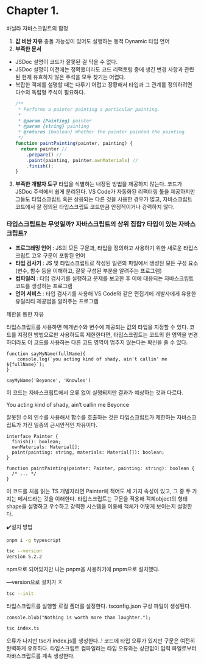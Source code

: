 # Chapter 1.

바닐라 자바스크립트의 함정

1. **값 비싼 자유**
   충돌 가능성이 있어도 실행하는 동적 Dynamic 타입 언어
2. **부족한 문서**

- JSDoc 설명이 코드가 잘못된 걸 막을 수 없다.
- JSDoc 설명이 이전에는 정확했더라도 코드 리팩토링 중에 생긴 변경 사항과 관련된 현재 유효하지 않은 주석을 모두 찾기는 어렵다.
- 복잡한 객체를 설명할 때는 다루기 어렵고 장황해서 타입과 그 관계를 정의하려면 다수의 독립형 주석이 필요하다.
  ```jsx
  /**
   * Performs a painter painting a particular painting.
   *
   * @param {Painting} painter
   * @param {string} painting
   * @returns {boolean} Whether the painter painted the painting
   */
  function paintPainting(painter, painting) {
    return painter //
      .prepare() //
      .paint(painting, painter.ownMaterials) //
      .finish();
  }
  ```

3. **부족한 개발자 도구**
   타입을 식별하는 내장된 방법을 제공하지 않는다.
   코드가 JSDoc 주석에서 쉽게 분리된다.
   VS Code가 자동화된 리팩터링 툴을 제공하지만 그들도 타입스크립트 혹은 상응되는 다른 것을 사용한 경우가 많고, 자바스크립트 코드에서 잘 정의된 타입스크립트 코드만큼 안정적이거나 강력하지 않다.

### **타입스크립트는 무엇일까?** 자바스크립트의 상위 집합? 타입이 있는 자바스크립트?

- **프로그래밍 언어** : JS의 모든 구문과, 타입을 정의하고 사용하기 위한 새로운 타입스크립트 고유 구문이 포함된 언어
- **타입 검사기** : JS 및 타입스크립트로 작성된 일련의 파일에서 생성된 모든 구성 요소(변수, 함수 등을 이해하고, 잘못 구성된 부분을 알려주는 프로그램)
- **컴파일러** : 타입 검사기를 실행하고 문제를 보고한 후 이에 대응되는 자바스크립트 코드를 생성하는 프로그램
- **언어 서비스** : 타입 검사기를 사용해 VS Code와 같은 편집기에 개발자에게 유용한 유틸리티 제공법을 알려주는 프로그램

제한을 통한 자유

타입스크립트를 사용하면 매개변수와 변수에 제공되는 값의 타입을 지정할 수 있다. 코드를 지정한 방법으로만 사용하도록 제한한다면, 타입스크립트는 코드의 한 영역을 변경하더라도 이 코드를 사용하는 다른 코드 영역이 멈추지 않는다는 확신을 줄 수 있다.

```
function sayMyName(fullName){
    console.log(`you acting kind of shady, ain't callin' me ${fullName}`);
}

sayMyName('Beyonce', 'Knowles')
```

이 코드는 자바스크립트에서 오류 없이 실행되지만 결과가 예상하는 것과 다르다.

You acting kind of shady, ain’t callin me Beyonce

잘못된 수의 인수를 사용해서 함수를 호출하는 것은 타입스크립트가 제한하는 자바스크립트가 가진 일종의 근시안적인 자유이다.

```tsx
interface Painter {
  finish(): boolean;
  ownMaterials: Material[];
  paint(painting: string, materials: Material[]): boolean;
}

function paintPainting(painter: Painter, painting: string): boolean {
  /* ... */
}
```

이 코드를 처음 읽는 TS 개발자라면 Painter에 적어도 세 가지 속성이 있고, 그 중 두 가지는 메서드라는 것을 이해한다. 타입스크립트는 구문을 적용해 객체object의 형태 shape을 설명하고 우수하고 강력한 시스템을 이용해 객체가 어떻게 보이는지 설명한다.

✔️설치 방법

```bash
pnpm i -g typescript

tsc --version
Version 5.2.2
```

npm으로 되어있지만 나는 pnpm을 사용하기에 pnpm으로 설치했다.

—version으로 설치가 ㅈ

```bash
tsc --init
```

타입스크립트를 실행할 로컬 폴더를 설정한다. tsconfig.json 구성 파일이 생성된다.

```tsx
console.blub("Nothing is worth more than laughter.");
```

```bash
tsc index.ts
```

오류가 나지만 tsc가 index.js를 생성한다..! 코드에 타입 오류가 있지만 구문은 여전히 완벽하게 유효하다. 타입스크립트 컴파일러는 타입 오류와는 상관없이 입력 파일로부터 자바스크립트를 계속 생성한다.
